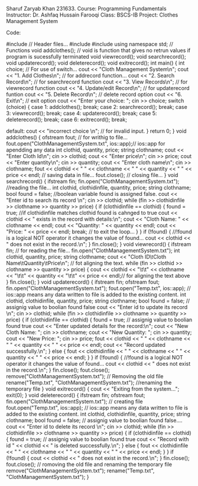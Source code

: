 Sharuf Zaryab Khan 231633.
Course: Programming Fundamentals
Instructor: Dr. Ashfaq Hussain Farooqi
Class: BSCS-IB
Project: Clothes Management System

Code:

#include <iostream> // Header files...
#include <fstream>
#include <string>
using namespace std;
// Functions
void addclothes(); // void is function that gives no retrun values if program is sucessfully terminated
void viewrecord();
void searchrecord();
void updaterecord();
void deleterecord();
void exitrecord();
int main() {
 int choice; // For use of switch...
 cout << "Cloth Management System\n";
 cout << "1. Add Clothes\n"; // for addrecord function...
 cout << "2. Search Record\n"; // for searchrecord function
 cout << "3. View Records\n"; // for viewrecord function
 cout << "4. Update/edit Record\n"; // for updaterecord funtion
 cout << "5. Delete Record\n"; // delete record option
 cout << "6. Exit\n"; // exit option
 cout << "Enter your choice: ";
 cin >> choice;
 switch (choice) {
 case 1:
 addclothes();
 break;
 case 2:
 searchrecord();
 break;
 case 3:
 viewrecord();
 break;
 case 4:
 updaterecord();
 break;
 case 5:
 deleterecord();
 break;
 case 6:
 exitrecord();
 break;
 
 default:
 cout << "incorrect choice \n"; // for invalid input.
 }
 return 0;
}
void addclothes() {
 ofstream fout; // for writhig to file...
 fout.open("ClothManagementSystem.txt", ios::app);// ios::app for apendding any data 
 int clothid, quantity, price;
 string clothname;
 cout << "Enter Cloth Id\n";
 cin >> clothid;
 cout << "Enter price\n";
 cin >> price;
 cout << "Enter quantity\n";
 cin >> quantity;
 cout << "Enter cloth name\n";
 cin >> clothname;
 fout << clothid << " " << clothname << " " << quantity << " " << price << endl; // saving data in 
file...
 fout.close(); // closing file...
}
void searchrecord() {
 ifstream fin;
 fin.open("ClothManagementSystem.txt"); //reading the file...
 int clothid, clothidinfile, quantity, price;
 string clothname;
 bool found = false; //boolean variable found is assigned false.
 cout << "Enter id to search its record \n";
 cin >> clothid;
 while (fin >> clothidinfile >> clothname >> quantity >> price) {
 if (clothidinfile == clothid) {
 found = true; //if clothidinfile matches clothid found is cahnged to true
 cout << clothid << " exists in the record with details:\n";
 cout << "Cloth Name: " << clothname << endl;
 cout << "Quantity: " << quantity << endl;
 cout << "Price: " << price << endl;
 break; // to exit the loop...
 }
 }
 if (!found) { //!found is a logical NOT operator it changes the value of found...
 cout << clothid << " does not exist in the record.\n";
 }
 fin.close();
}
void viewrecord() {
 ifstream fin; // for reading the file...
 fin.open("ClothManagementSystem.txt");
 int clothid, quantity, price;
 string clothname;
 cout << "Cloth ID\tCloth Name\tQuantity\tPrice\n"; // fot aligning the text.
 while (fin >> clothid >> clothname >> quantity >> price) {
 cout << clothid << "\t\t" << clothname << "\t\t" << quantity << "\t\t" << price << endl;// for 
aligning the text above 
 }
 fin.close();
}
void updaterecord() {
 ifstream fin;
 ofstream fout;
 fin.open("ClothManagementSystem.txt");
 fout.open("Temp.txt", ios::app); // ios::app means any data written to file is added to the existing 
content. 
 int clothid, clothidinfile, quantity, price;
 string clothname;
 bool found = false; // assignig value to boolian found false
 cout << "Enter id to update its record \n";
 cin >> clothid;
 while (fin >> clothidinfile >> clothname >> quantity >> price) {
 if (clothidinfile == clothid) {
 found = true; // assignig value to boolian found true
 cout << "Enter updated details for the record:\n";
 cout << "New Cloth Name: ";
 cin >> clothname;
 cout << "New Quantity: ";
 cin >> quantity;
 cout << "New Price: ";
 cin >> price;
 fout << clothid << " " << clothname << " " << quantity << " " << price << endl;
 cout << "Record updated successfully.\n";
 }
 else {
 fout << clothidinfile << " " << clothname << " " << quantity << " " << price << endl;
 }
 }
 if (!found) { //!found is a logical NOT operator it changes the value of found...
 cout << clothid << " does not exist in the record.\n";
 }
 fin.close();
 fout.close();
 remove("ClothManagementSystem.txt"); // Removing the old file
 rename("Temp.txt", "ClothManagementSystem.txt"); //renaming the temporary file
}
void exitrecord()
{
 cout << "Exiting from the system...";
 exit(0);
}
void deleterecord() {
 ifstream fin;
 ofstream fout;
 fin.open("ClothManagementSystem.txt"); // creating file
 fout.open("Temp.txt", ios::app); // ios::app means any data written to file is added to the existing 
content. 
 int clothid, clothidinfile, quantity, price;
 string clothname;
 bool found = false; // assignig value to boolian found false....
 cout << "Enter id to delete its record \n";
 cin >> clothid;
 while (fin >> clothidinfile >> clothname >> quantity >> price) {
 if (clothidinfile == clothid) {
 found = true; // assignig value to boolian found true
 cout << "Record with id " << clothid << " is deleted successfully.\n";
 }
 else {
 fout << clothidinfile << " " << clothname << " " << quantity << " " << price << endl;
 }
 }
 if (!found) {
 cout << clothid << " does not exist in the record.\n";
 }
 fin.close();
 fout.close();
 // romoving the old file and renaming the temporary file
 remove("ClothManagementSystem.txt");
 rename("Temp.txt", "ClothManagementSystem.txt");
}